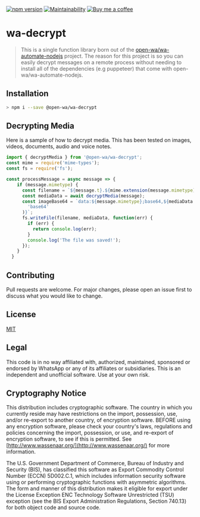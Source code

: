 [![npm version](https://img.shields.io/npm/v/@open-wa/wa-decrypt.svg?color=green)](https://www.npmjs.com/package/@open-wa/wa-decrypt)
[![Maintainability](https://api.codeclimate.com/v1/badges/a452db764ce137f35e99/maintainability)](https://codeclimate.com/github/smashah/wa-decrypt/maintainability)
[![Buy me a coffee][buymeacoffee-shield]][buymeacoffee]

# wa-decrypt

> This is a single function library born out of the [open-wa/wa-automate-nodejs](https://github.com/open-wa/wa-automate-nodejs) project. The reason for this project is so you can easily decrypt messages on a remote process without needing to install all of the dependencies (e.g puppeteer) that come with open-wa/wa-automate-nodejs.

## Installation

```bash
> npm i --save @open-wa/wa-decrypt
```

## Decrypting Media

Here is a sample of how to decrypt media. This has been tested on images, videos, documents, audio and voice notes.

```javascript
import { decryptMedia } from '@open-wa/wa-decrypt';
const mime = require('mime-types');
const fs = require('fs');

const processMessage = async message => {
    if (message.mimetype) {
      const filename = `${message.t}.${mime.extension(message.mimetype)}`;
      const mediaData = await decryptMedia(message);
      const imageBase64 = `data:${message.mimetype};base64,${mediaData.toString(
        'base64'
      )}`;
      fs.writeFile(filename, mediaData, function(err) {
        if (err) {
          return console.log(err);
        }
        console.log('The file was saved!');
      });
    }
  }
```

## Contributing

Pull requests are welcome. For major changes, please open an issue first to discuss what you would like to change.

## License

[MIT](https://choosealicense.com/licenses/mit/)


## Legal

This code is in no way affiliated with, authorized, maintained, sponsored or endorsed by WhatsApp or any of its affiliates or subsidiaries. This is an independent and unofficial software. Use at your own risk.

## Cryptography Notice

This distribution includes cryptographic software. The country in which you currently reside may have restrictions on the import, possession, use, and/or re-export to another country, of encryption software. BEFORE using any encryption software, please check your country's laws, regulations and policies concerning the import, possession, or use, and re-export of encryption software, to see if this is permitted. See [http://www.wassenaar.org/](http://www.wassenaar.org/) for more information.

The U.S. Government Department of Commerce, Bureau of Industry and Security (BIS), has classified this software as Export Commodity Control Number (ECCN) 5D002.C.1, which includes information security software using or performing cryptographic functions with asymmetric algorithms. The form and manner of this distribution makes it eligible for export under the License Exception ENC Technology Software Unrestricted (TSU) exception (see the BIS Export Administration Regulations, Section 740.13) for both object code and source code.

[buymeacoffee-shield]: https://www.buymeacoffee.com/assets/img/guidelines/download-assets-sm-2.svg
[buymeacoffee]: https://www.buymeacoffee.com/smashah